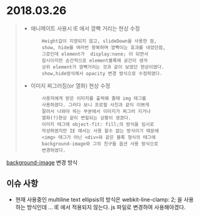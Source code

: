# 2018.03.26

> - 애니메이트 사용시 IE 에서 깜빡 거리는 현상 수정 
> 			
> 			Height값이 지정되지 않고, slideDown을 사용한 점,
> 			show, hide를 여러번 왕복하며 깜빡이는 효과를 내었던점,
> 			그로인데 element가  display:none; 이 되면서 
> 			잠시이지만 순간적으로 element블록에 공간이 생겨 
> 			상위 element가 깜빡거리는 것과 같이 보였던 현상이였다. 
> 			show,hide방식에서 opacity 변경 방식으로 수정하였다.
> 
>  
> - 이미지 찌그러짐(or 열화) 현상 수정
> 
> 			사용자에게 받은 이미지를 출력해 줄때 img 태그를 
> 			사용하였다. 그러다 보니 프로필 사진과 같이 이쁘게
> 			잘려서 나와야 하는 부분에서 이미지가 찌그러 지거나
> 			열화(?)현상 같이 변질되는 상황이 생겼다.
> 			이미지 태그에 object-fit: fill;의 방식을 임시로
> 			작성하였지만 IE 에서는 사용 할수 없는 방식이기 때문에
> 			<img> 태그가 아닌 <div>와 같은 블록 형식의 태그에
> 			background-image와 그의 친구들 옵션 사용 방식으로 
> 			변경하였다.
>       
[background-image][] 변경 방식
  
[background-image]: https://github.com/minw1540/TIL/blob/master/css/background-image.md

## 이슈 사항

- 현재 사용중인 multiline text ellipsis의 방식은 webkit-line-clamp: 2; 을 사용 하는 방식인데 ... IE 에서 적용되지 않는다. js 파일로 변경하여 사용해야겠다.
